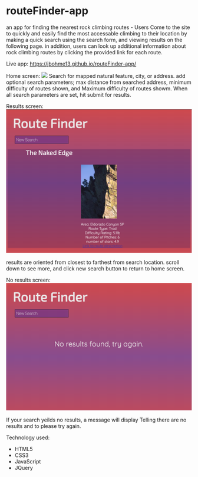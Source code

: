 # routeFinder-app
an app for finding the nearest rock climbing routes - Users Come to the site to quickly and easily find the most accessable climbing to their location by making a quick search using the search form, and viewing results on the following page.  in addition, users can look up additional information about rock climbing routes by clicking the provided link for each route.

Live app: https://jbohme13.github.io/routeFinder-app/

Home screen:
<img src='rfHome4.png'>
Search for mapped natural feature, city, or address.  add optional search parameters; max distance from searched address, minimum difficulty of routes shown, and Maximum difficulty of routes showm.  When all search parameters are set, hit submit for results.

Results screen:
<img src='rfResults4.png'>

results are oriented from closest to farthest from search location.  scroll down to see more, and click new search button to return to home screen.

No results screen: 
<img src='rfResults5.png'>

If your search yeilds no results, a message will display Telling there are no results and to please try again.

Technology used:
- HTML5
- CSS3
- JavaScript
- JQuery

